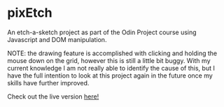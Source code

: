 # pixEtch
An etch-a-sketch project as part of the Odin Project course using Javascript and DOM manipulation.

NOTE: the drawing feature is accomplished with clicking and holding the mouse down on the grid, however this is still a little bit buggy. With my current knowledge I am not really able to identify the cause of this, but I have the full intention to look at this project again in the future once my skills have further improved.

Check out the live version [here!](https://pixetch.seanrw93.repl.co/)
